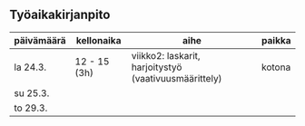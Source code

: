 ## Työaikakirjanpito

päivämäärä | kellonaika | aihe | paikka
------------ | ------------- | ------------ | ------------
la 24.3. | 12 - 15 (3h) | viikko2: laskarit, harjoitystyö (vaativuusmäärittely) | kotona
su 25.3. | 
to 29.3. |
